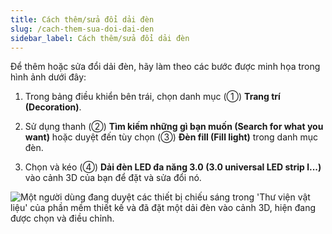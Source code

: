 ```yaml
---
title: Cách thêm/sửa đổi dải đèn
slug: /cach-them-sua-doi-dai-den
sidebar_label: Cách thêm/sửa đổi dải đèn
---
```


Để thêm hoặc sửa đổi dải đèn, hãy làm theo các bước được minh họa trong hình ảnh dưới đây:

1. Trong bảng điều khiển bên trái, chọn danh mục (①) **Trang trí (Decoration)**.

2. Sử dụng thanh (②) **Tìm kiếm những gì bạn muốn (Search for what you want)** hoặc duyệt đến tùy chọn (③) **Đèn fill (Fill light)** trong danh mục đèn.

3. Chọn và kéo (④) **Dải đèn LED đa năng 3.0 (3.0 universal LED strip l...)** vào cảnh 3D của bạn để đặt và sửa đổi nó.

![Một người dùng đang duyệt các thiết bị chiếu sáng trong 'Thư viện vật liệu' của phần mềm thiết kế và đã đặt một dải đèn vào cảnh 3D, hiện đang được chọn và điều chỉnh.](https://storage.googleapis.com/jegavn_kb/image_jegavn/748.1.jpg)